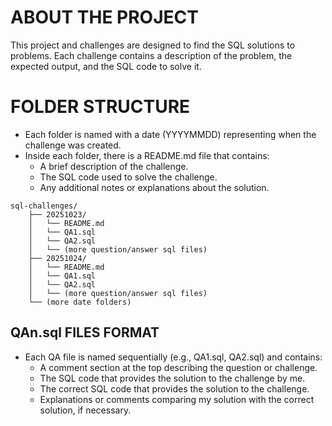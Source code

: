 # ABOUT THE PROJECT
This project and challenges are designed to find the SQL solutions to problems. Each challenge contains a description of the problem, the expected output, and the SQL code to solve it.

# FOLDER STRUCTURE

- Each folder is named with a date (YYYYMMDD) representing when the challenge was created.
- Inside each folder, there is a README.md file that contains:
  - A brief description of the challenge.
  - The SQL code used to solve the challenge.
  - Any additional notes or explanations about the solution.

```
sql-challenges/
    ├── 20251023/
    │   └── README.md
    │   └── QA1.sql
    │   └── QA2.sql
    │   └── (more question/answer sql files)
    ├── 20251024/
    │   └── README.md
    │   └── QA1.sql
    │   └── QA2.sql
    │   └── (more question/answer sql files)
    └── (more date folders)
```

## QAn.sql FILES FORMAT
- Each QA file is named sequentially (e.g., QA1.sql, QA2.sql) and contains:
  - A comment section at the top describing the question or challenge.
  - The SQL code that provides the solution to the challenge by me.
  - The correct SQL code that provides the solution to the challenge.
  - Explanations or comments comparing my solution with the correct solution, if necessary.

